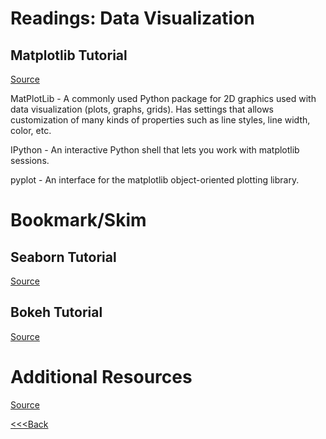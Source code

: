 # Readings: Data Visualization

## Matplotlib Tutorial

[Source](https://www.labri.fr/perso/nrougier/teaching/matplotlib/)

MatPlotLib - A commonly used Python package for 2D graphics used with data visualization (plots, graphs, grids). Has settings that allows customization of many kinds of properties such as line styles, line width, color, etc.

IPython - An interactive Python shell that lets you work with matplotlib sessions.

pyplot - An interface for the matplotlib object-oriented plotting library.

# Bookmark/Skim

## Seaborn Tutorial

[Source](https://seaborn.pydata.org/tutorial.html)

## Bokeh Tutorial

[Source](https://mybinder.org/v2/gh/bokeh/bokeh-notebooks/master?filepath=tutorial%2F00%20-%20Introduction%20and%20Setup.ipynb)

# Additional Resources

[Source](https://s3.amazonaws.com/assets.datacamp.com/blog_assets/Python_Seaborn_Cheat_Sheet.pdf)

[<<<Back](README.md)